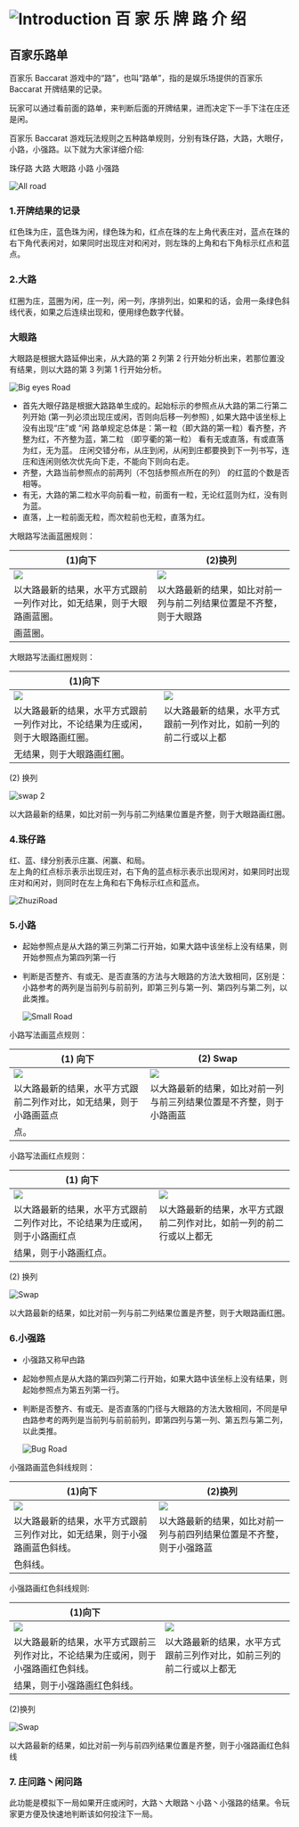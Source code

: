 # ![Introduction](https://res-global.1315cdn.com:11443/statics/game_rules/bjl.png) 百 家 乐 牌 路 介 绍

## 百家乐路单

百家乐 Baccarat 游戏中的“路”，也叫“路单”，指的是娱乐场提供的百家乐 Baccarat 开牌结果的记录。

玩家可以通过看前面的路单，来判断后面的开牌结果，进而决定下一手下注在庄还是闲。

百家乐 Baccarat 游戏玩法规则之五种路单规则，分别有珠仔路，大路，大眼仔，小路，小强路。以下就为大家详细介绍:

珠仔路 大路 大眼路 小路 小强路

<img src = "https://res-global.1315cdn.com:11443/statics/game_rules/img_1.png" alt="All road" class="mw-475 all-road-sizing" />

### 1.开牌结果的记录

红色珠为庄，蓝色珠为闲，绿色珠为和，红点在珠的左上角代表庄对，蓝点在珠的右下角代表闲对，如果同时出现庄对和闲对，则左珠的上角和右下角标示红点和蓝点。

### 2.大路

红圈为庄，蓝圈为闲，庄一列，闲一列，序排列出，如果和的话，会用一条绿色斜线代表，如果之后连续出现和，便用绿色数字代替。

### 大眼路

大眼路是根据大路延伸出来，从大路的第 2 列第 2 行开始分析出来，若那位置没有结果，则以大路的第 3 列第 1 行开始分析。

<img src ="https://res-global.1315cdn.com:11443/statics/game_rules/img_2.png" class="mw-310 big-eyes-road-sizing" alt="Big eyes Road"/>

- 首先大眼仔路是根据大路路单生成的。起始标示的参照点从大路的第二行第二列开始 (第一列必须出现庄或闲，否则向后移一列参照) , 如果大路中该坐标上没有出现“庄”或
  “闲 路单规定总体是：第一粒（即大路的第一粒）看齐整，齐整为红，不齐整为蓝，第二粒 （即亨衢的第一粒） 看有无或直落，有或直落为红，无为蓝。
  庄闲交错分布，从庄到闲，从闲到庄都要换到下一列书写，连庄和连闲则依次优先向下走，不能向下则向右走。
- 齐整，大路当前参照点的前两列（不包括参照点所在的列） 的红蓝的个数是否相等。
- 有无，大路的第二粒水平向前看一粒，前面有一粒，无论红蓝则为红，没有则为蓝。
- 直落，上一粒前面无粒，而次粒前也无粒，直落为红。

大眼路写法画蓝圈规则：

| (1)向下                                                                                                | (2)换列                                                                                                |
| ------------------------------------------------------------------------------------------------------ | ------------------------------------------------------------------------------------------------------ |
| <img src="https://res-global.1315cdn.com:11443/statics/game_rules/img_3.png" class="rule-img-sizing"/> | <img src="https://res-global.1315cdn.com:11443/statics/game_rules/img_4.png" class="rule-img-sizing"/> |
| 以大路最新的结果，水平方式跟前一列作对比，如无结果，则于大眼路画蓝圈。                                 | 以大路最新的结果，如比对前一列与前二列结果位置是不齐整，则于大眼路                                     |
| 画蓝圈。                                                                                               |

大眼路写法画红圈规则：

| (1)向下                                                                                                | &nbsp;                                                                                                 |
| ------------------------------------------------------------------------------------------------------ | ------------------------------------------------------------------------------------------------------ |
| <img src="https://res-global.1315cdn.com:11443/statics/game_rules/img_5.png" class="rule-img-sizing"/> | <img src="https://res-global.1315cdn.com:11443/statics/game_rules/img_6.png" class="rule-img-sizing"/> |
| 以大路最新的结果，水平方式跟前一列作对比，不论结果为庄或闲，则于大眼路画红圈。                         | 以大路最新的结果，水平方式跟前一列作对比，如前一列的前二行或以上都                                     |
| 无结果，则于大眼路画红圈。                                                                             |

(2) 换列

<img src="https://res-global.1315cdn.com:11443/statics/game_rules/img_7.png" alt="swap 2" class="mw-135 rule-img-sizing">

以大路最新的结果，如比对前一列与前二列结果位置是齐整，则于大眼路画红圈。

### 4.珠仔路

红、蓝、绿分别表示庄赢、闲赢、和局。  
左上角的红点标示表示出现庄对，右下角的蓝点标示表示出现闲对，如果同时出现庄对和闲对，则同时在左上角和右下角标示红点和蓝点。

 <img class="mw-180i zhuzi-road-sizing" src = "https://res-global.1315cdn.com:11443/statics/game_rules/img_8.png" alt="ZhuziRoad">

### 5.小路

- 起始参照点是从大路的第三列第二行开始，如果大路中该坐标上没有结果，则开始参照点为第四列第一行
- 判断是否整齐、有或无、是否直落的方法与大眼路的方法大致相同，区别是：小路参考的两列是当前列与前前列，即第三列与第一列、第四列与第二列，以此类推。

  <img class="270 small-road-sizing" src="https://res-global.1315cdn.com:11443/statics/game_rules/img_9.png" alt="Small Road"/>

小路写法画蓝点规则：

| (1) 向下                                                                                                | (2) Swap                                                                                                |
| ------------------------------------------------------------------------------------------------------- | ------------------------------------------------------------------------------------------------------- |
| <img src="https://res-global.1315cdn.com:11443/statics/game_rules/img_10.png" class="rule-img-sizing"/> | <img src="https://res-global.1315cdn.com:11443/statics/game_rules/img_11.png" class="rule-img-sizing"/> |
| 以大路最新的结果，水平方式跟前二列作对比，如无结果，则于小路画蓝点                                      | 以大路最新的结果，如比对前一列与前三列结果位置是不齐整，则于小路画蓝                                    |
| 点。                                                                                                    |

小路写法画红点规则：

| (1) 向下                                                                                                | &nbsp;                                                                                                  |
| ------------------------------------------------------------------------------------------------------- | ------------------------------------------------------------------------------------------------------- |
| <img src="https://res-global.1315cdn.com:11443/statics/game_rules/img_12.png" class="rule-img-sizing"/> | <img src="https://res-global.1315cdn.com:11443/statics/game_rules/img_13.png" class="rule-img-sizing"/> |
| 以大路最新的结果，水平方式跟前二列作对比，不论结果为庄或闲，则于小路画红点                              | 以大路最新的结果，水平方式跟前二列作对比，如前一列的前二行或以上都无                                    |
| 结果，则于小路画红点。                                                                                  |

(2) 换列

<img src="https://res-global.1315cdn.com:11443/statics/game_rules/img_14.png" alt="Swap" class="mw-135 rule-img-sizing"/>

以大路最新的结果，如比对前一列与前二列结果位置是齐整，则于大眼路画红圈。

### 6.小强路

- 小强路又称曱甴路

- 起始参照点是从大路的第四列第二行开始，如果大路中该坐标上没有结果，则起始参照点为第五列第一行。

- 判断是否整齐、有或无、是否直落的门径与大眼路的方法大致相同，不同是曱甴路参考的两列是当前列与前前前列，即第四列与第一列、第五烈与第二列，以此类推。

  <img src="https://res-global.1315cdn.com:11443/statics/game_rules/img_15.png" alt="Bug Road" class="mw-270 bug-road-sizing"/>

小强路画蓝色斜线规则：

| (1)向下                                                                                                 | (2)换列                                                                                                 |
| ------------------------------------------------------------------------------------------------------- | ------------------------------------------------------------------------------------------------------- |
| <img src="https://res-global.1315cdn.com:11443/statics/game_rules/img_16.png" class="rule-img-sizing"/> | <img src="https://res-global.1315cdn.com:11443/statics/game_rules/img_17.png" class="rule-img-sizing"/> |
| 以大路最新的结果，水平方式跟前三列作对比，如无结果，则于小强路画蓝色斜线。                              | 以大路最新的结果，如比对前一列与前四列结果位置是不齐整，则于小强路蓝                                    |
| 色斜线。                                                                                                |

小强路画红色斜线规则:

| (1)向下                                                                                                 | &nbsp;                                                                                                  |
| ------------------------------------------------------------------------------------------------------- | ------------------------------------------------------------------------------------------------------- |
| <img src="https://res-global.1315cdn.com:11443/statics/game_rules/img_18.png" class="rule-img-sizing"/> | <img src="https://res-global.1315cdn.com:11443/statics/game_rules/img_19.png" class="rule-img-sizing"/> |
| 以大路最新的结果，水平方式跟前三列作对比，不论结果为庄或闲，则于小强路画红色斜线。                      | 以大路最新的结果，水平方式跟前三列作对比，如前三列的前二行或以上都无                                    |
| 结果，则于小强路画红色斜线。                                                                            |

(2)换列

<img src="https://res-global.1315cdn.com:11443/statics/game_rules/img_20.png" alt="Swap" class="mw-135 rule-img-sizing">

以大路最新的结果，如比对前一列与前四列结果位置是齐整，则于小强路画红色斜线

### 7. 庄问路丶闲问路

此功能是模拟下一局如果开庄或闲时，大路丶大眼路丶小路丶小强路的结果。令玩家更方便及快速地判断该如何投注下一局。

